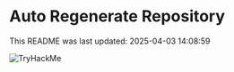 # Auto Regenerate Repository

This README was last updated: 2025-04-03 14:08:59

 ![TryHackMe](https://tryhackme.com/badge/533634)